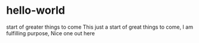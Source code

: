 # hello-world
start of greater things to come
This just a start of great things to come, I am fulfilling purpose, Nice one out here

